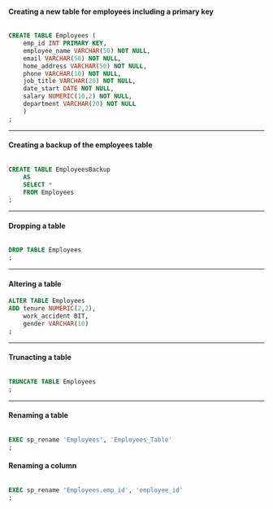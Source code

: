 #### Creating a new table for employees including a primary key

```sql

CREATE TABLE Employees (
	emp_id INT PRIMARY KEY,
	employee_name VARCHAR(50) NOT NULL,
	email VARCHAR(50) NOT NULL,
	home_address VARCHAR(50) NOT NULL,
	phone VARCHAR(10) NOT NULL,
	job_title VARCHAR(20) NOT NULL,
	date_start DATE NOT NULL,
	salary NUMERIC(10,2) NOT NULL,
	department VARCHAR(20) NOT NULL
	)
;

```

---

#### Creating a backup of the employees table

```sql

CREATE TABLE EmployeesBackup 
    AS 
    SELECT * 
    FROM Employees
;

```

---

#### Dropping a table

```sql

DROP TABLE Employees
;

```

---

#### Altering a table

```sql
ALTER TABLE Employees
ADD tenure NUMERIC(2,2),
    work_accident BIT,
    gender VARCHAR(10)
;
```

---

#### Trunacting a table

```sql

TRUNCATE TABLE Employees
;

```

---

#### Renaming a table

```sql

EXEC sp_rename 'Employees', 'Employees_Table'
;

```

#### Renaming a column

```sql

EXEC sp_rename 'Employees.emp_id', 'employee_id'
;

```
